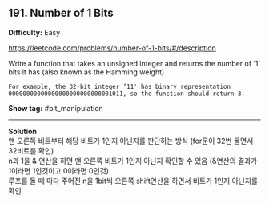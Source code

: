 ## 191. Number of 1 Bits

**Difficulty:** Easy

https://leetcode.com/problems/number-of-1-bits/#/description

Write a function that takes an unsigned integer and returns the number of ’1' bits it has (also known as the Hamming weight) <br/>

```
For example, the 32-bit integer ’11' has binary representation 00000000000000000000000000001011, so the function should return 3.
```

**Show tag:** \#bit\_manipulation

----------------------

**Solution** <br/>
맨 오른쪽 비트부터 해당 비트가 1인지 아닌지를 판단하는 방식 (for문이 32번 돌면서 32비트를 확인) <br/>
n과 1을 & 연산을 하면 맨 오른쪽 비트가 1인지 아닌지 확인할 수 있음 (&연산의 결과가 1이라면 1인것이고 0이라면 0인것) <br/>
루프를 돌 때 마다 주어진 n을 1bit씩 오른쪽 shift연산을 하면서 비트가 1인지 아닌지를 확인
